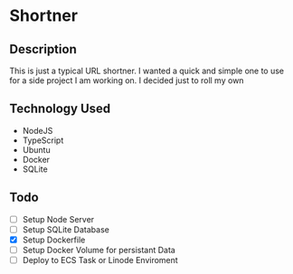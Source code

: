 # Shortner

## Description
This is just a typical URL shortner. I wanted a quick and simple one to use for a side project I am working on. I decided just to roll my own

## Technology Used
- NodeJS
- TypeScript
- Ubuntu
- Docker
- SQLite

## Todo
- [ ] Setup Node Server
- [ ] Setup SQLite Database
- [x] Setup Dockerfile
- [ ] Setup Docker Volume for persistant Data
- [ ] Deploy to ECS Task or Linode Enviroment
